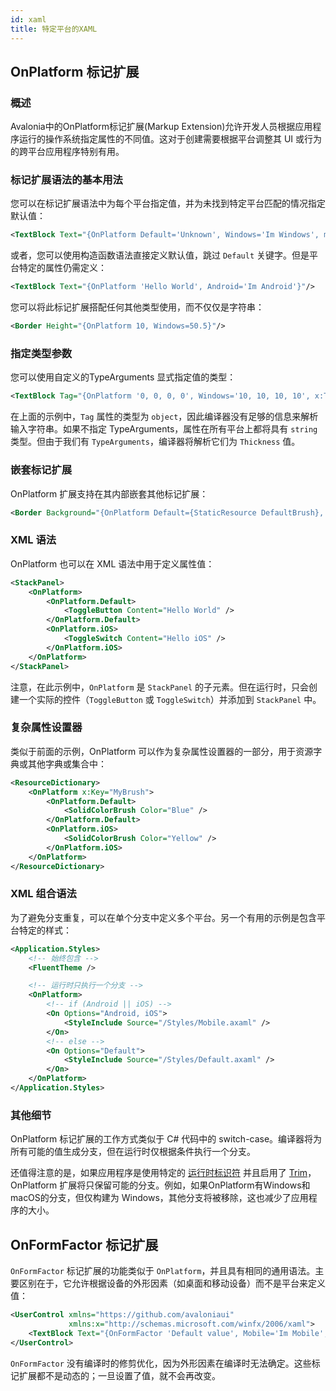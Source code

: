 ```yaml
---
id: xaml
title: 特定平台的XAML
---
```


## OnPlatform 标记扩展

### 概述

Avalonia中的OnPlatform标记扩展(Markup Extension)允许开发人员根据应用程序运行的操作系统指定属性的不同值。这对于创建需要根据平台调整其 UI 或行为的跨平台应用程序特别有用。

### 标记扩展语法的基本用法

您可以在标记扩展语法中为每个平台指定值，并为未找到特定平台匹配的情况指定默认值：

```xml
<TextBlock Text="{OnPlatform Default='Unknown', Windows='Im Windows', macOS='Im macOS', Linux='Im Linux'}"/>
```

或者，您可以使用构造函数语法直接定义默认值，跳过 `Default` 关键字。但是平台特定的属性仍需定义：

```xml
<TextBlock Text="{OnPlatform 'Hello World', Android='Im Android'}"/>
```

您可以将此标记扩展搭配任何其他类型使用，而不仅仅是字符串：

```xml
<Border Height="{OnPlatform 10, Windows=50.5}"/>
```

### 指定类型参数

您可以使用自定义的TypeArguments 显式指定值的类型：

```xml
<TextBlock Tag="{OnPlatform '0, 0, 0, 0', Windows='10, 10, 10, 10', x:TypeArguments=Thickness}"/>
```

在上面的示例中，`Tag` 属性的类型为 `object`，因此编译器没有足够的信息来解析输入字符串。如果不指定 TypeArguments，属性在所有平台上都将具有 `string` 类型。但由于我们有 `TypeArguments`，编译器将解析它们为 `Thickness` 值。

### 嵌套标记扩展

OnPlatform 扩展支持在其内部嵌套其他标记扩展：

```xml
<Border Background="{OnPlatform Default={StaticResource DefaultBrush}, Windows={StaticResource WindowsBrush}}"/>
```

### XML 语法

OnPlatform 也可以在 XML 语法中用于定义属性值：

```xml
<StackPanel>
    <OnPlatform>
        <OnPlatform.Default>
            <ToggleButton Content="Hello World" />
        </OnPlatform.Default>
        <OnPlatform.iOS>
            <ToggleSwitch Content="Hello iOS" />
        </OnPlatform.iOS>
    </OnPlatform>
</StackPanel>
```

注意，在此示例中，`OnPlatform` 是 `StackPanel` 的子元素。但在运行时，只会创建一个实际的控件（`ToggleButton` 或 `ToggleSwitch`）并添加到 `StackPanel` 中。

### 复杂属性设置器

类似于前面的示例，OnPlatform 可以作为复杂属性设置器的一部分，用于资源字典或其他字典或集合中：

```xml
<ResourceDictionary>
    <OnPlatform x:Key="MyBrush">
        <OnPlatform.Default>
            <SolidColorBrush Color="Blue" />
        </OnPlatform.Default>
        <OnPlatform.iOS>
            <SolidColorBrush Color="Yellow" />
        </OnPlatform.iOS>
    </OnPlatform>
</ResourceDictionary>
```

### XML 组合语法

为了避免分支重复，可以在单个分支中定义多个平台。另一个有用的示例是包含平台特定的样式：

```xml
<Application.Styles>
    <!-- 始终包含 -->
    <FluentTheme />

    <!-- 运行时只执行一个分支 -->
    <OnPlatform>
        <!-- if (Android || iOS) -->
        <On Options="Android, iOS">
            <StyleInclude Source="/Styles/Mobile.axaml" />
        </On>
        <!-- else -->
        <On Options="Default">
            <StyleInclude Source="/Styles/Default.axaml" />
        </On>
    </OnPlatform>
</Application.Styles>
```

### 其他细节

OnPlatform 标记扩展的工作方式类似于 C# 代码中的 switch-case。编译器将为所有可能的值生成分支，但在运行时仅根据条件执行一个分支。

还值得注意的是，如果应用程序是使用特定的 [运行时标识符](https://learn.microsoft.com/en-us/dotnet/core/rid-catalog) 并且启用了 [Trim](https://learn.microsoft.com/en-us/dotnet/core/deploying/trimming/trimming-options)，OnPlatform 扩展将只保留可能的分支。例如，如果OnPlatform有Windows和macOS的分支，但仅构建为 Windows，其他分支将被移除，这也减少了应用程序的大小。

## OnFormFactor 标记扩展

`OnFormFactor` 标记扩展的功能类似于 `OnPlatform`，并且具有相同的通用语法。主要区别在于，它允许根据设备的外形因素（如桌面和移动设备）而不是平台来定义值：

```xml
<UserControl xmlns="https://github.com/avaloniaui"
             xmlns:x="http://schemas.microsoft.com/winfx/2006/xaml">
    <TextBlock Text="{OnFormFactor 'Default value', Mobile='Im Mobile', Desktop='Im Desktop'}"/>
</UserControl>
```

`OnFormFactor` 没有编译时的修剪优化，因为外形因素在编译时无法确定。这些标记扩展都不是动态的；一旦设置了值，就不会再改变。